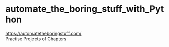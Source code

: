 # automate_the_boring_stuff_with_Python
https://automatetheboringstuff.com/  
Practise Projects of Chapters

